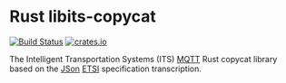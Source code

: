 # Rust libits-copycat

[![Build Status](https://github.com/tigroo31/its-client/workflows/Rust/badge.svg)](https://github.com/tigroo31/its-client/actions)
[![crates.io](https://img.shields.io/crates/v/its-client)](https://crates.io/crates/libits-client)

The Intelligent Transportation Systems (ITS) [MQTT](https://mqtt.org/) Rust copycat library based on
the [JSon](https://www.json.org) [ETSI](https://www.etsi.org/committee/its) specification transcription.
